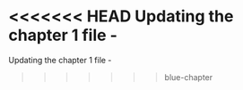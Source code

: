 <<<<<<< HEAD
Updating the chapter 1 file - 
=======
Updating the chapter 1 file - 
>>>>>>> blue-chapter
